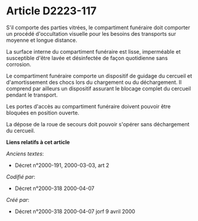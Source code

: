 # Article D2223-117

S'il comporte des parties vitrées, le compartiment funéraire doit comporter un procédé d'occultation visuelle pour les
besoins des transports sur moyenne et longue distance.

La surface interne du compartiment funéraire est lisse, imperméable et susceptible d'être lavée et désinfectée de façon
quotidienne sans corrosion.

Le compartiment funéraire comporte un dispositif de guidage du cercueil et d'amortissement des chocs lors du chargement ou du
déchargement. Il comprend par ailleurs un dispositif assurant le blocage complet du cercueil pendant le transport.

Les portes d'accès au compartiment funéraire doivent pouvoir être bloquées en position ouverte.

La dépose de la roue de secours doit pouvoir s'opérer sans déchargement du cercueil.

**Liens relatifs à cet article**

_Anciens textes_:

  - Décret n°2000-191, 2000-03-03, art 2

_Codifié par_:

  - Décret n°2000-318 2000-04-07

_Créé par_:

  - Décret n°2000-318 2000-04-07 jorf 9 avril 2000
